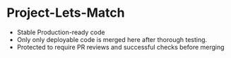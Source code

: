 # Project-Lets-Match

- Stable Production-ready code
- Only only deployable code is merged here after thorough testing.
- Protected to require PR reviews and successful checks before merging
